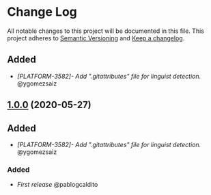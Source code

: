 # Change Log
All notable changes to this project will be documented in this file.
This project adheres to [Semantic Versioning](http://semver.org/) and [Keep a changelog](https://github.com/olivierlacan/keep-a-changelog).



## Added
- *[PLATFORM-3582]- Add ".gitattributes" file for linguist detection.* @ygomezsaiz

## [1.0.0](https://github.com/idealista/jsonnet_role/tree/1.0.0) (2020-05-27)


## Added
- *[PLATFORM-3582]- Add ".gitattributes" file for linguist detection.* @ygomezsaiz

### Added
- *First release* @pablogcaldito
